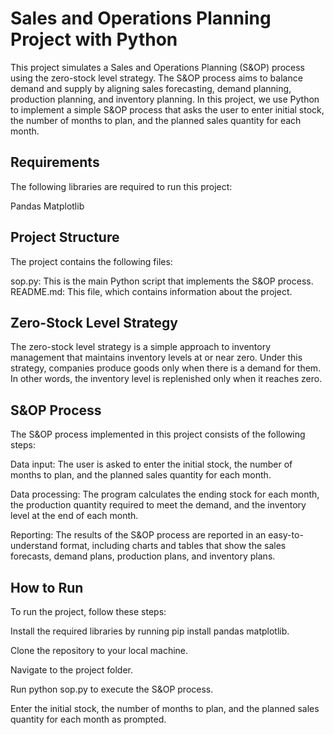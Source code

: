 # Sales and Operations Planning Project with Python
This project simulates a Sales and Operations Planning (S&OP) process using the zero-stock level strategy. The S&OP process aims to balance demand and supply by aligning sales forecasting, demand planning, production planning, and inventory planning. In this project, we use Python to implement a simple S&OP process that asks the user to enter initial stock, the number of months to plan, and the planned sales quantity for each month.


## Requirements
The following libraries are required to run this project:

Pandas
Matplotlib
## Project Structure
The project contains the following files:

sop.py: This is the main Python script that implements the S&OP process.
README.md: This file, which contains information about the project.
## Zero-Stock Level Strategy
The zero-stock level strategy is a simple approach to inventory management that maintains inventory levels at or near zero. Under this strategy, companies produce goods only when there is a demand for them. In other words, the inventory level is replenished only when it reaches zero.

## S&OP Process
The S&OP process implemented in this project consists of the following steps:

Data input: The user is asked to enter the initial stock, the number of months to plan, and the planned sales quantity for each month.

Data processing: The program calculates the ending stock for each month, the production quantity required to meet the demand, and the inventory level at the end of each month.

Reporting: The results of the S&OP process are reported in an easy-to-understand format, including charts and tables that show the sales forecasts, demand plans, production plans, and inventory plans.

## How to Run
To run the project, follow these steps:

Install the required libraries by running pip install pandas matplotlib.

Clone the repository to your local machine.

Navigate to the project folder.

Run python sop.py to execute the S&OP process.

Enter the initial stock, the number of months to plan, and the planned sales quantity for each month as prompted.